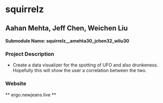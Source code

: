 # squirrelz
## Aahan Mehta, Jeff Chen, Weichen Liu
#### Submodule Name: squirrelz__amehta30_jchen32_wliu30

### Project Description
- Create a data visualizer for the spotting of UFO and also drunkeness. Hopefully this will show the user a correlation between the two.

### Website
** ergo.newjeans.live **